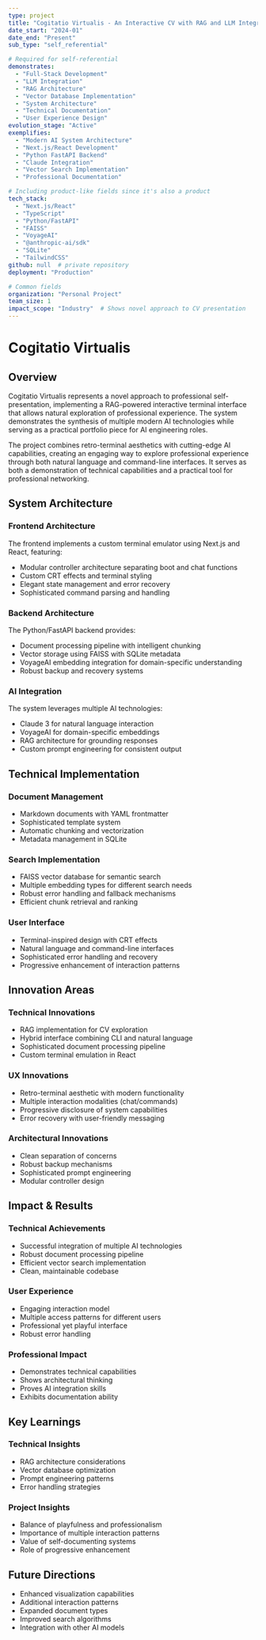```yaml
---
type: project
title: "Cogitatio Virtualis - An Interactive CV with RAG and LLM Integration"
date_start: "2024-01"
date_end: "Present"
sub_type: "self_referential"

# Required for self-referential
demonstrates:
  - "Full-Stack Development"
  - "LLM Integration"
  - "RAG Architecture"
  - "Vector Database Implementation"
  - "System Architecture"
  - "Technical Documentation"
  - "User Experience Design"
evolution_stage: "Active"
exemplifies:
  - "Modern AI System Architecture"
  - "Next.js/React Development"
  - "Python FastAPI Backend"
  - "Claude Integration"
  - "Vector Search Implementation"
  - "Professional Documentation"

# Including product-like fields since it's also a product
tech_stack:
  - "Next.js/React"
  - "TypeScript"
  - "Python/FastAPI"
  - "FAISS"
  - "VoyageAI"
  - "@anthropic-ai/sdk"
  - "SQLite"
  - "TailwindCSS"
github: null  # private repository
deployment: "Production"

# Common fields
organization: "Personal Project"
team_size: 1
impact_scope: "Industry"  # Shows novel approach to CV presentation
---
```


# Cogitatio Virtualis

## Overview
Cogitatio Virtualis represents a novel approach to professional self-presentation, implementing a RAG-powered interactive terminal interface that allows natural exploration of professional experience. The system demonstrates the synthesis of multiple modern AI technologies while serving as a practical portfolio piece for AI engineering roles.

The project combines retro-terminal aesthetics with cutting-edge AI capabilities, creating an engaging way to explore professional experience through both natural language and command-line interfaces. It serves as both a demonstration of technical capabilities and a practical tool for professional networking.

## System Architecture

### Frontend Architecture
The frontend implements a custom terminal emulator using Next.js and React, featuring:
- Modular controller architecture separating boot and chat functions
- Custom CRT effects and terminal styling
- Elegant state management and error recovery
- Sophisticated command parsing and handling

### Backend Architecture
The Python/FastAPI backend provides:
- Document processing pipeline with intelligent chunking
- Vector storage using FAISS with SQLite metadata
- VoyageAI embedding integration for domain-specific understanding
- Robust backup and recovery systems

### AI Integration
The system leverages multiple AI technologies:
- Claude 3 for natural language interaction
- VoyageAI for domain-specific embeddings
- RAG architecture for grounding responses
- Custom prompt engineering for consistent output

## Technical Implementation

### Document Management
- Markdown documents with YAML frontmatter
- Sophisticated template system
- Automatic chunking and vectorization
- Metadata management in SQLite

### Search Implementation
- FAISS vector database for semantic search
- Multiple embedding types for different search needs
- Robust error handling and fallback mechanisms
- Efficient chunk retrieval and ranking

### User Interface
- Terminal-inspired design with CRT effects
- Natural language and command-line interfaces
- Sophisticated error handling and recovery
- Progressive enhancement of interaction patterns

## Innovation Areas

### Technical Innovations
- RAG implementation for CV exploration
- Hybrid interface combining CLI and natural language
- Sophisticated document processing pipeline
- Custom terminal emulation in React

### UX Innovations
- Retro-terminal aesthetic with modern functionality
- Multiple interaction modalities (chat/commands)
- Progressive disclosure of system capabilities
- Error recovery with user-friendly messaging

### Architectural Innovations
- Clean separation of concerns
- Robust backup mechanisms
- Sophisticated prompt engineering
- Modular controller design

## Impact & Results

### Technical Achievements
- Successful integration of multiple AI technologies
- Robust document processing pipeline
- Efficient vector search implementation
- Clean, maintainable codebase

### User Experience
- Engaging interaction model
- Multiple access patterns for different users
- Professional yet playful interface
- Robust error handling

### Professional Impact
- Demonstrates technical capabilities
- Shows architectural thinking
- Proves AI integration skills
- Exhibits documentation ability

## Key Learnings

### Technical Insights
- RAG architecture considerations
- Vector database optimization
- Prompt engineering patterns
- Error handling strategies

### Project Insights
- Balance of playfulness and professionalism
- Importance of multiple interaction patterns
- Value of self-documenting systems
- Role of progressive enhancement

## Future Directions
- Enhanced visualization capabilities
- Additional interaction patterns
- Expanded document types
- Improved search algorithms
- Integration with other AI models